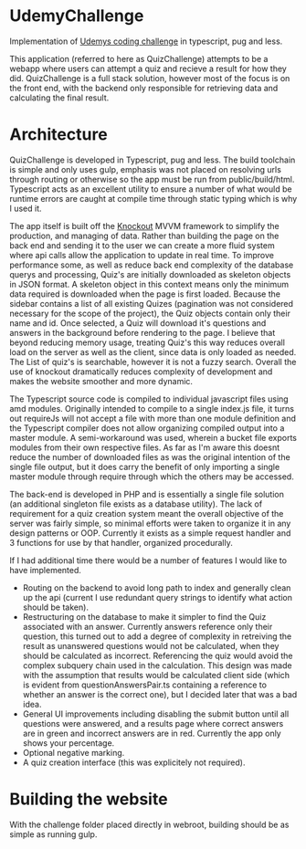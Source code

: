 # UdemyChallenge


Implementation of [Udemys coding challenge](https://github.com/udemy/coding-challenge) in typescript, pug and less.


This application (referred to here as QuizChallenge) attempts to be a webapp where users can attempt a quiz and recieve a result for how they did.
QuizChallenge is a full stack solution, however most of the focus is on the front end, with the backend only responsible for retrieving data and calculating the final result.


# Architecture


QuizChallenge is developed in Typescript, pug and less. The build toolchain is simple and only uses gulp, emphasis was not placed on resolving urls through routing or otherwise
so the app must be run from public/build/html. Typescript acts as an excellent utility to ensure a number of what would be runtime errors are caught at compile time through static typing which is why I used it. 


The app itself is built off the [Knockout](http://knockoutjs.com) MVVM framework to simplify the production, and managing of data. Rather than building the page on the back end and
sending it to the user we can create a more fluid system where api calls allow the application to update in real time. To improve performance some, as well as reduce back end complexity of the database querys and processing, Quiz's are initially downloaded as skeleton objects in JSON format. A skeleton object in this context means only the minimum data required is downloaded when the page is first loaded. Because the sidebar contains a list of all existing Quizes (pagination was not considered necessary for the scope of the project), the Quiz objects contain only their name and id. Once selected, a Quiz will download it's questions and answers in the background before rendering to the page. I believe that beyond reducing memory usage, treating Quiz's this way reduces overall load on the server as well as the client, since data is only loaded as needed. The List of quiz's is searchable, however it is not a fuzzy search. Overall the use of knockout dramatically reduces complexity of development and makes the website smoother and more dynamic.


The Typescript source code is compiled to individual javascript files using amd modules. Originally intended to compile to a single index.js file, it turns out requireJs will not accept a file with more than one module definition and the Typescript compiler does not allow organizing compiled output into a master module. A semi-workaround was used, wherein a bucket file exports modules from their own respective files. As far as I'm aware this doesnt reduce the number of downloaded files as was the original intention of the single file output, but it does carry the benefit of only importing a single master module through require through which the others may be accessed.


The back-end is developed in PHP and is essentially a single file solution (an additional singleton file exists as a database utility). The lack of requirement for a quiz creation system meant the overall objective of the server was fairly simple, so minimal efforts were taken to organize it in any design patterns or OOP. Currently it exists as a simple request handler and 3 functions for use by that handler, organized procedurally.


If I had additional time there would be a number of features I would like to have implemented.

* Routing on the backend to avoid long path to index and generally clean up the api (current I use redundant query strings to identify what action should be taken).
* Restructuring on the database to make it simpler to find the Quiz associated with an answer. Currently answers reference only their question, this turned out to add a degree of complexity in retreiving the result as unanswered questions would not be calculated, when they should be calculated as incorrect. Referencing the quiz would avoid the complex subquery chain used in the calculation. This design was made with the assumption that results would be calculated client side (which is evident from questionAnswersPair.ts containing a reference to whether an answer is the correct one), but I decided later that was a bad idea.
* General UI improvements including disabling the submit button until all questions were answered, and a results page where correct answers are in green and incorrect answers are in red. Currently the app only shows your percentage.
* Optional negative marking.
* A quiz creation interface (this was explicitely not required).


# Building the website

With the challenge folder placed directly in webroot, building should be as simple as running gulp. 





